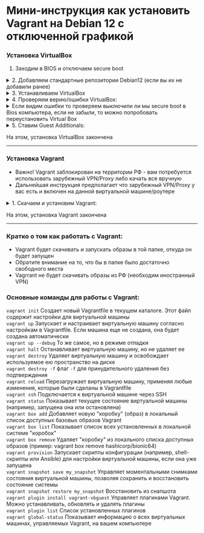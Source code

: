# Мини-инструкция как установить Vagrant на Debian 12 с отключенной графикой

### Установка VirtualBox

1. Заходим в BIOS и отключаем secure boot
<details>
<summary>
2. Добавляем стандартные репозитории Debian12 (если вы их не добавили ранее)
</summary>
  
```
cat > /etc/apt/sources.list <<EOF 

#deb cdrom:[Debian GNU/Linux 12.5.0 _Bookworm_ - Official amd64 DVD Binary-1 with firmware 20240210-11:28]/ bookworm contrib main non-free-firmware
#
# From https://wiki.debian.org/SourcesList
#
deb http://deb.debian.org/debian bookworm main contrib non-free non-free-firmware
deb-src http://deb.debian.org/debian bookworm main contrib non-free non-free-firmware
#
deb http://deb.debian.org/debian-security/ bookworm-security main contrib non-free non-free-firmware
deb-src http://deb.debian.org/debian-security/ bookworm-security main contrib non-free non-free-firmware
#
deb http://deb.debian.org/debian bookworm-updates main contrib non-free non-free-firmware
deb-src http://deb.debian.org/debian bookworm-updates main contrib non-free non-free-firmware
#
EOF
```

</details>

<details>
<summary>
3. Устанавливаем VirtualBox
</summary>
  
```
apt-get update && apt install -y gpg wget
```

```
cd /tmp && wget -O- https://www.virtualbox.org/download/oracle_vbox_2016.asc | gpg --yes --output /usr/share/keyrings/oracle-virtualbox-2016.gpg --dearmor
```

```
echo "deb [arch=amd64 signed-by=/usr/share/keyrings/oracle-virtualbox-2016.gpg] https://download.virtualbox.org/virtualbox/debian bookworm contrib" > /etc/apt/sources.list.d/oracle-virtualbox.list
```

```
apt-get update -y && sudo apt upgrade -y && apt full-upgrade -y
```

```
apt install -y build-essential dkms rsync virtualbox-7.1 
```

</details>

<details>
<summary>
4. Проверяем верию/ошибки VirtualBox:
</summary>

```
VBoxManage --version 
```

</details>

<details>
<summary>
Если видим ошибки то проверяем выключили ли мы secure boot в Bios компьютера, если не забыли, то можно попробовать переустановить Virtual Box
</summary>
    
Удаляем VirtualBox:
  
```
apt-get purge virtualbox-\* 
```

Cмотрим доступные текущие версии VirtualBox:

```
apt install virtualbox 
```

Как пример, ставим версию virtualbox-6.1: 

```
apt install -y virtualbox-6.1 
```

</summary>
</details>

<details>

<summary>
5. Ставим Guest Additionals:
</summary>

Качаем Guest Additionals в папку /tmp:

```
wget -O /tmp/Oracle_VirtualBox_Extension_Pack-7.1.4.vbox-extpack 'https://download.virtualbox.org/virtualbox/7.1.4/Oracle_VirtualBox_Extension_Pack-7.1.4.vbox-extpack' 
```

Если нужна другая версия, то ищем ее тут: `https://www.virtualbox.org/wiki/Downloads`

Заходим на наш Linux через программу **Mobaxterm** и запускаем Virtualbox в графическом окне, набрав команду: `/usr/bin/virtualbox`  
Либо переводим Linux в графический режим набрав команду: `init 5` затем набираем `/usr/bin/virtualbox`  
   
В окне настроек VirtualBox выбираем: **Extension** => в открывшемся окне выбираем скачаный пакет  
(в нашем примере /tmp/Oracle_VirtualBox_Extension_Pack-7.1.4.vbox-extpack) и устанавливаем его.
</details>
   
На этом, установка VirtualBox закончена

---

### Установка Vagrant
   - Важно! Vagrant заблокирован на территории РФ - вам потребуется использовать зарубежный VPN/Proxy либо качать все вручную
   - Дальнейшая инструкция предполагает что зарубежный VPN/Proxy у вас есть и включен на данной виртуальной машине/роутере

<details>

<summary>
1. Скачаем и установим Vagrant:
</summary>

```
wget -O /tmp/vagrant_2.4.3-1_amd64.deb 'https://releases.hashicorp.com/vagrant/2.4.3/vagrant_2.4.3-1_amd64.deb'
```

```
dpkg -i vagrant_2.4.3-1_amd64.deb && rm vagrant_2.4.3-1_amd64.deb 
```

   - примечание: Данная версия Vagrant актуальна на 13.11.2024. Вы може найти актуальную версию по ссылке: `https://releases.hashicorp.com/vagrant`
   - если у вас нет зарубежного VPN на данной машине, то скачайте и дисрибутив вручную и положите его на данную машину,   
затем установите командой: `dpkg -i`
</details>
   
На этом, установка Vagrant закончена

---
### Кратко о том как работать с Vagrant:

   - Vagrant будет скачивать и запускать образы в той папке, откуда он будет запущен
   - Обратите внимание на то, что бы в папке было достаточно свободного места
   - Vagrrant не будет скачивать образы из РФ (необходим иностранный VPN)

### Основные команды для работы с Vagrant:

`vagrant init` 	                          Создает новый Vagrantfile в текущем каталоге. Этот файл содержит настройки для виртуальной машины   
`vagrant up`	                            Запускает и настраивает виртуальную машину согласно настройкам в Vagrantfile. Если машина еще не создана, она будет создана автоматически   
`vagrant up --debug`                      То же самое, но в режиме отладки   
`vagrant halt`	                          Останавливает виртуальную машину, но не удаляет ее   
`vagrant destroy`	                        Удаляет виртуальную машину и освобождает используемое ею пространство на диске   
`vagrant destroy -f` флаг `-f`            для принудительного удаления без подтверждения   
`vagrant reload`	                        Перезагружает виртуальную машину, применяя любые изменения, которые были сделаны в Vagrantfile   
`vagrant ssh`	                            Подключается к виртуальной машине через SSH   
`vagrant status`	                        Показывает текущее состояние виртуальной машины (например, запущена она или остановлена)   
`vagrant box add`	                        Добавляет новую "коробку" (образ) в локальный список доступных базовых образов Vagrant   
`vagrant box list`                        Показывает список всех установленных в локальной системе "коробок"   
`vagrant box remove`                      Удаляет "коробку" из локального списка доступных образов (пример: vagrant box remove hashicorp/bionic64)   
`vagrant provision`                       Запускает скрипты конфигурации (например, shell-скрипты или Ansible) для настройки виртуальной машины, если она уже запущена   
`vagrant snapshot save my_snapshot`       Управляет моментальными снимками состояния виртуальной машины, позволяя сохранить и восстановить состояние системы   
`vagrant snapshot restore my_snapshot` 	  Восстановить из снапшота   
`vagrant plugin install vagrant-vbguest`	Управляет плагинами Vagrant. Можно устанавливать, обновлять и удалять плагины   
`vagrant plugin list`			                Список установленных плагинов   
`vagrant global-status`			              Показывает информацию о всех виртуальных машинах, управляемых Vagrant, на вашем компьютере

